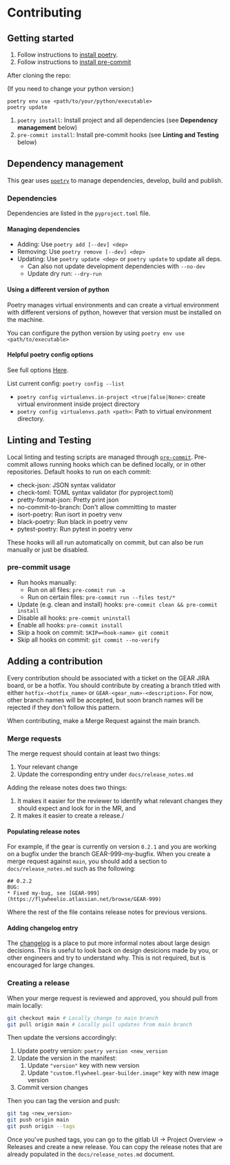 # Contributing

## Getting started

1. Follow instructions to [install poetry](https://python-poetry.org/docs/#installation).
2. Follow instructions to [install pre-commit](https://pre-commit.com/#install)

After cloning the repo:

(If you need to change your python version:)

```shell
poetry env use <path/to/your/python/executable>
poetry update
```

1. `poetry install`: Install project and all dependencies (see
   __Dependency management__ below)
2. `pre-commit install`: Install pre-commit hooks (see __Linting and Testing__ below)

## Dependency management

This gear uses [`poetry`](https://python-poetry.org/) to manage dependencies,
develop, build and publish.

### Dependencies

Dependencies are listed in the `pyproject.toml` file.

#### Managing dependencies

* Adding: Use `poetry add [--dev] <dep>`
* Removing: Use `poetry remove [--dev] <dep>`
* Updating: Use `poetry update <dep>` or `poetry update` to update all deps.
  * Can also not update development dependencies with `--no-dev`
  * Update dry run: `--dry-run`

#### Using a different version of python

Poetry manages virtual environments and can create a virtual environment with
different versions of python, however that version must be installed on the machine.  

You can configure the python version by using `poetry env use <path/to/executable>`

#### Helpful poetry config options

See full options [Here](https://python-poetry.org/docs/configuration/#available-settings).

List current config: `poetry config --list`

* `poetry config virtualenvs.in-project <true|false|None>`: create virtual environment
inside project directory
* `poetry config virtualenvs.path <path>`: Path to virtual environment directory.

## Linting and Testing

Local linting and testing scripts are managed through
[`pre-commit`](https://pre-commit.com/).
Pre-commit allows running hooks which can be defined locally, or in other
repositories. Default hooks to run on each commit:

* check-json: JSON syntax validator
* check-toml: TOML syntax validator (for pyproject.toml)
* pretty-format-json: Pretty print json
* no-commit-to-branch: Don't allow committing to master
* isort-poetry: Run isort in poetry venv
* black-poetry: Run black in poetry venv
* pytest-poetry: Run pytest in poetry venv

These hooks will all run automatically on commit, but can also be run manually
or just be disabled.

### pre-commit usage

* Run hooks manually:
  * Run on all files: `pre-commit run -a`
  * Run on certain files: `pre-commit run --files test/*`
* Update (e.g. clean and install) hooks: `pre-commit clean && pre-commit install`
* Disable all hooks: `pre-commit uninstall`
* Enable all hooks: `pre-commit install`
* Skip a hook on commit: `SKIP=<hook-name> git commit`
* Skip all hooks on commit: `git commit --no-verify`

## Adding a contribution

Every contribution should be associated with a ticket on the GEAR JIRA board, or be a
hotfix.  You should contribute by creating a branch titled with either
`hotfix-<hotfix_name>` or `GEAR-<gear_num>-<description>`.  For now, other branch names
will be accepted, but soon branch names will be rejected if they don't follow this pattern.

When contributing, make a Merge Request against the main branch.

### Merge requests

The merge request should contain at least two things:

1. Your relevant change
2. Update the corresponding entry under `docs/release_notes.md`

Adding the release notes does two things:

1. It makes it easier for the reviewer to identify what relevant changes they should
expect and look for in the MR, and
2. It makes it easier to create a release./

#### Populating release notes

For example, if the gear is currently on version `0.2.1` and you are working on a bugfix
under the branch GEAR-999-my-bugfix.  When you create a merge request against `main`,
you should add a section to `docs/release_notes.md` such as the following:

```
## 0.2.2
BUG:
* Fixed my-bug, see [GEAR-999](https://flywheelio.atlassian.net/browse/GEAR-999)

```

Where the rest of the file contains release notes for previous versions.

#### Adding changelog entry

The [changelog](./docs/changelog.md) is a place to put more informal notes about large
design decisions.  This is useful to look back on design desicions made by you, or other
engineers and try to understand why. This is not required, but is encouraged for large
changes.

### Creating a release

When your merge request is reviewed and approved, you should pull from main locally:

```bash
git checkout main # Locally change to main branch
git pull origin main # Locally pull updates from main branch
```

Then update the versions accordingly:

1. Update poetry version: `poetry version <new_version`
2. Update the version in the manifest:
    1. Update `"version"` key with new version
    2. Update `"custom.flywheel.gear-builder.image"` key with new image version
3. Commit version changes

Then you can tag the version and push:

```bash
git tag <new_version>
git push origin main
git push origin --tags
```

Once you've pushed tags, you can go to the gitlab UI -> Project Overview -> Releases
and create a new release.  You can copy the release notes that are already populated in
the `docs/release_notes.md` document.
